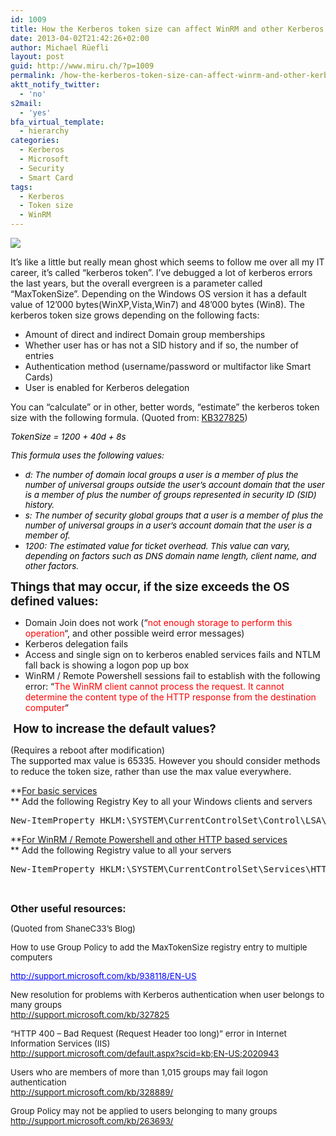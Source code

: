 ```yaml
---
id: 1009
title: How the Kerberos token size can affect WinRM and other Kerberos based services
date: 2013-04-02T21:42:26+02:00
author: Michael Rüefli
layout: post
guid: http://www.miru.ch/?p=1009
permalink: /how-the-kerberos-token-size-can-affect-winrm-and-other-kerberos-based-services/
aktt_notify_twitter:
  - 'no'
s2mail:
  - 'yes'
bfa_virtual_template:
  - hierarchy
categories:
  - Kerberos
  - Microsoft
  - Security
  - Smart Card
tags:
  - Kerberos
  - Token size
  - WinRM
---
```

![](http://www.miru.ch/wp-content/uploads/2013/04/040213_1942_HowtheKerbe1.jpg)

It&#8217;s like a little but really mean ghost which seems to follow me over all my IT career, it&#8217;s called &#8220;kerberos token&#8221;. I&#8217;ve debugged a lot of kerberos errors the last years, but the overall evergreen is a parameter called &#8220;MaxTokenSize&#8221;. Depending on the Windows OS version it has a default value of 12&#8217;000 bytes(WinXP,Vista,Win7) and 48&#8217;000 bytes (Win8). The kerberos token size grows depending on the following facts:

  * Amount of direct and indirect Domain group memberships
  * Whether user has or has not a SID history and if so, the number of entries
  * Authentication method (username/password or multifactor like Smart Cards)
  * User is enabled for Kerberos delegation

You can &#8220;calculate&#8221; or in other, better words, &#8220;estimate&#8221; the kerberos token size with the following formula. (Quoted from: [KB327825](http://support.microsoft.com/kb/327825/en-us))

<span style="color: black; font-size: 10pt;"><em>TokenSize = 1200 + 40d + 8s</em><br /> </span>

<span style="color: black; font-size: 10pt;"><em>This formula uses the following values:</em><br /> </span>

  * <span style="color: black; font-size: 10pt;"><em>d: The number of domain local groups a user is a member of plus the number of universal groups outside the user&#8217;s account domain that the user is a member of plus the number of groups represented in security ID (SID) history.</em><br /> </span>
  * <span style="color: black; font-size: 10pt;"><em>s: The number of security global groups that a user is a member of plus the number of universal groups in a user&#8217;s account domain that the user is a member of.</em><br /> </span>
  * <span style="color: black; font-size: 10pt;"><em>1200: The estimated value for ticket overhead. This value can vary, depending on factors such as DNS domain name length, client name, and other factors.</em><br /> </span>

<span style="font-size: 14pt;"><strong>Things that may occur, if the size exceeds the OS defined values: </strong><br /> </span>

  * Domain Join does not work (&#8220;<span style="color: red;">not enough storage to perform this operation</span>&#8220;, and other possible weird error messages)
  * Kerberos delegation fails
  * Access and single sign on to kerberos enabled services fails and NTLM fall back is showing a logon pop up box
  * WinRM / Remote Powershell sessions fail to establish with the following error: &#8220;<span style="color: red;">The WinRM client cannot process the request. It cannot determine the content type of the HTTP response from the destination computer</span>&#8220;

<span style="font-size: 12pt;"> </span><span style="font-size: 14pt;"><strong>How to increase the default values?</strong></span>

(Requires a reboot after modification)  
The supported max value is 65335. However you should consider methods to reduce the token size, rather than use the max value everywhere.

**<span style="text-decoration: underline;">For basic services</span>  
** Add the following Registry Key to all your Windows clients and servers

<pre>New-ItemProperty HKLM:\SYSTEM\CurrentControlSet\Control\LSA\Kerberos\Parameters -Name "MaxTokenSize" -Value 65335 -PropertyType "DWORD"</pre>

**<span style="text-decoration: underline;">For WinRM / Remote Powershell and other HTTP based services</span>  
** Add the following Registry value to all your servers

<pre>New-ItemProperty HKLM:\SYSTEM\CurrentControlSet\Services\HTTP\Parameters -Name "MaxFieldLength" -Value 65335 -PropertyType "DWORD" New-ItemProperty HKLM:\SYSTEM\CurrentControlSet\Services\HTTP\Parameters -Name "MaxRequestBytes" -Value 40000 -PropertyType "DWORD"</pre>

&nbsp;

<span style="font-size: 12pt;"><strong>Other useful resources:</strong></span>

<span style="font-size: 10pt;">(Quoted from ShaneC33&#8217;s Blog)<br /> </span>

<span style="font-size: 10pt;">How to use Group Policy to add the MaxTokenSize registry entry to multiple computers<br /> </span>

[<span style="color: blue; font-size: 10pt; text-decoration: underline;">http://support.microsoft.com/kb/938118/EN-US</span>](http://support.microsoft.com/kb/938118/EN-US)<span style="font-size: 10pt;"><br /> </span>

<span style="font-size: 10pt;">New resolution for problems with Kerberos authentication when user belongs to many groups<br /> <a href="http://support.microsoft.com/kb/327825"><span style="color: blue; text-decoration: underline;">http://support.microsoft.com/kb/327825</span></a><br /> </span>

<span style="font-size: 10pt;">&#8220;HTTP 400 &#8211; Bad Request (Request Header too long)&#8221; error in Internet Information Services (IIS)<br /> <a href="http://support.microsoft.com/default.aspx?scid=kb;EN-US;2020943"><span style="color: blue; text-decoration: underline;">http://support.microsoft.com/default.aspx?scid=kb;EN-US;2020943</span></a><br /> </span>

<span style="font-size: 10pt;">Users who are members of more than 1,015 groups may fail logon authentication<br /> <a href="http://support.microsoft.com/kb/328889/"><span style="color: blue; text-decoration: underline;">http://support.microsoft.com/kb/328889/</span></a><br /> </span>

<span style="font-size: 10pt;">Group Policy may not be applied to users belonging to many groups<br /> <a href="http://support.microsoft.com/kb/263693/"><span style="color: blue; text-decoration: underline;">http://support.microsoft.com/kb/263693/</span></a><br /> </span>

&nbsp;

<span style="font-size: 12pt;"><br /> </span>